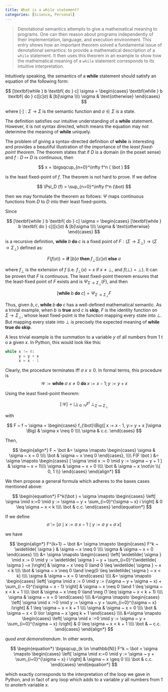 ```yaml
---
title: What is a while statement?
categories: [Science, Personal]
---
```


> Denotational semantics attempts to give a mathematical meaning to programs.
> One can  then reason about programs independently of their implementation,
> language, and execution environment. This entry shows how an important theorem
> solved a fundamental issue of denotational semantics: to provide a
> mathematical description of a `while` statement. It then uses  this theorem in
> an example to show how the mathematical meaning of a `while` statement
> corresponds to its intuitive interpretation.

Intuitively speaking, the semantics of a **while** statement should satisfy an
equation of the following form: 

$$
[\textbf{while } b \textbf{ do } c] \sigma = \begin{cases} \textbf{while } b \textbf{ do } c([c]σ) & [b]\sigma \\\\
\sigma & \text{otherwise}
\end{cases}
$$

where $[\cdot]: \Sigma \to \Sigma$ is the semantic function and $\sigma \in \Sigma$
is a state.


The definition satisfies our intuitive understanding of a **while** statement. 
However, it is not syntax directed, which means the equation may not determine
the meaning of **while** uniquely.

The problem of giving a syntax-directed definition of **while** is interesting and
provides a beautiful illustration of the importance of the *least fixed-point
theorem*. The theorem states that if $D$ is a domain (in the poset sense) and $f
: D \mapsto D$ is continuous, then 

$$
x = \bigsqcup_{n=0}^\infty f^n ( \bot )
$$

is the least fixed-point of $f$. The theorem is not hard to prove. If we define 

$$
\Psi_D (f) = \sup_{n=0}^\infty f^n (\bot)
$$

then we may formulate the theorem as follows: $\Psi$ maps continuous functions
from $D$ to $D$ into their least fixed-points.

Since

$$
[\textbf{while } b \textbf{ do } c] \sigma = \begin{cases} [\textbf{while } b \textbf{ do } c]([c]σ) & [b]\sigma \\\\
\sigma & \text{otherwise}
\end{cases}
$$

is a recursive definition, $\textbf{while } b \textbf{ do } c$ is a fixed point
of $F : (\Sigma \to
\Sigma_\bot) \to (\Sigma \to \Sigma_{\bot})$ defined as:

$$
F\Big(f(\sigma)\Big) = \textbf{if } [b] \sigma \textbf{ then }
f_{\bot}( [c] \sigma) \textbf{ else } \sigma
$$

where $f_{\bot}$ is the extension of $f$ (i.e. $f_\bot(x) = x$ if $x \neq \bot$,
and $f(\bot)=\bot$). It can be proven that $F$ is continuous. The least fixed-point theorem ensures
that the least-fixed point of $F$ exists and is $\Psi_{\Sigma \to \Sigma_{\bot}}(F)$,
and then 

$$
[\textbf{while } b \textbf{ do } c ] = \Psi_{\Sigma \to
\Sigma_{\bot}} F
$$

Thus, given $b, c$,  $\textbf{while } b \textbf{ do } c$ has a well-defined mathematical semantic. As a trivial
example, when $b$ is $\textbf{true}$ and $c$ is $\textbf{skip}$, $F$ is the
identity function on $\Sigma \to \Sigma_\bot$, whose least fixed-point is the
function mapping every state into $\bot$. But mapping every state into $\bot$ is
precisely the expected meaning of $\textbf{while true do skip}$.

A less trivial example is the summation to a variable $y$ of all numbers from $1$ t o a given $x$. In Python, this would look like this:

```python
while x != 0:
      y = y + x
      x = x - 1
```


Clearly, the procedure terminates iff $\sigma ~ x \geq 0$. In formal terms, this
procedure is
$$
  \mathcal{W} := \textbf{while } \sigma ~ x \neq 0 \textbf{ do } x := x - 1; y := y + x
$$

Using the least fixed-point theorem:

$$
  [ \mathcal{W} ] = \bigsqcup_{i \in \mathbb{N}} F^i ~ \bot_{\Sigma \mapsto \Sigma_\bot }
$$

with 

$$
  F ~ f ~ \sigma = \begin{cases}
    f_{\bot}\Big([ x := x - 1, y:= y + x ]\sigma \Big) & 
     \sigma x \neq 0 \\\\
    \sigma  & c.c.
  \end{cases}
$$

Then,

$$
\begin{align*}
  F ~ \bot &= \sigma \mapsto \begin{cases}
    \sigma & \sigma ~ x = 0 \\\\ 
    \bot  & \sigma ~ x \neq 0
  \end{cases}, \\\\
    F(F \bot ) &= \sigma \mapsto \begin{cases}
    [ \sigma \mid x := 0 \mid y := \sigma ~ y + 1 ] & \sigma ~ x = 1\\\\ 
    \sigma & \sigma ~ x = 0 \\\\ 
    \bot  & \sigma ~ x \not\in \\{ 0, 1 \\} 
  \end{cases}
\end{align*}
$$

We then propose a general formula which adheres to the bases cases mentioned
above:

$$
\begin{equation*}
  F^k(\bot ) = \sigma \mapsto 
  \begin{cases}
    \left[ \sigma \mid x:=0 \mid y := \sigma ~ y + \sum_{i=0}^{\sigma ~ x} i \right] & 0 \leq \sigma ~ x < k \\\\
    \bot  & c.c.
  \end{cases}
\end{equation*}
$$

If we define
$$\widetilde{ \sigma }  := \left[\sigma \mid x := \sigma ~ x - 1 \mid y := \sigma ~ y + \sigma ~ x \right] $$

we have

$$
\begin{align*}
  F^{k+1} ~ \bot 
  &= \sigma \mapsto \begin{cases}
    F^k ~ \widetilde{ \sigma }  & \sigma ~ x \neq 0 \\\\ 
    \sigma & \sigma ~ x = 0
  \end{cases} \\\\
  &= \sigma \mapsto \begin{cases}
    \left[ \widetilde{ \sigma } \mid x := 0 \mid y := \widetilde{ \sigma } ~ y +
    \sum_{i=0}^{\widetilde{ \sigma } ~x }\right] & \sigma ~ x \neq 0 \land 0
    \leq \widetilde{ \sigma } ~ x < k \\\\ 
    \bot  & \sigma ~ x \neq 0 \land \neg(0 \leq \widetilde{ \sigma } ~ x < k) \\\\ 
    \sigma & \sigma ~ x = 0
  \end{cases} \\\\
  &= \sigma \mapsto \begin{cases}
  \left[ \sigma \mid x := 0 \mid y := (\sigma ~ y + \sigma ~ x) + \sum_{i = 0}^{\sigma ~ x - 1}  \right] & \sigma ~ x \neq 0 \land 1 \leq
\sigma ~ x < k + 1 \\\\ 
  \bot & \sigma ~ x \neq 0 \land \neg (1 \leq \sigma ~ x < k + 1) \\\\ 
  \sigma & \sigma ~ x = 0 
\end{cases}  \\\\ 
  &=\sigma \mapsto \begin{cases}
  \left[ \sigma \mid x :=0 \mid y := \sigma ~ y + \sum_{i=0}^{\sigma ~ x}
  i\right] & 1 \leq \sigma ~ x < k + 1  \\\\ 
  \sigma & \sigma ~ x = 0 \\\\ 
  \bot & \sigma ~ x < 0 \lor  \sigma ~ x \geq k + 1
\end{cases} \\\\ 
  &=\sigma \mapsto \begin{cases}
  \left[ \sigma \mid x :=0 \mid y := \sigma ~ y + \sum_{i=0}^{\sigma ~ x}
  i\right] & 0 \leq \sigma ~ x < k + 1  \\\\ 
  \bot & ~ c.c.
\end{cases}
\end{align*}
$$

*quod erat demonstrandum*. In other words,


$$
\begin{equation*}
  \bigsqcup_{k \in \mathbb{N}} F^k ~ \bot  = \sigma \mapsto 
  \begin{cases}
    \left[ \sigma \mid x:=0 \mid y := \sigma ~ y + \sum_{i=0}^{\sigma ~ x} i
    \right] & \sigma ~ x \geq 0 \\\\ 
    \bot & c.c.
  \end{cases}
\end{equation*}
$$

which exactly corresponds to the interpretation of the loop we gave in Python, 
and in fact of any loop which adds to a variable $y$ all numbers from $1$ to anoterh variable $x$.







